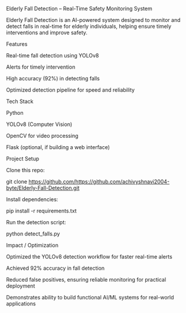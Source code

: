 Elderly Fall Detection – Real-Time Safety Monitoring System

Elderly Fall Detection is an AI-powered system designed to monitor and detect falls in real-time for elderly individuals, helping ensure timely interventions and improve safety.

Features

Real-time fall detection using YOLOv8

Alerts for timely intervention

High accuracy (92%) in detecting falls

Optimized detection pipeline for speed and reliability

Tech Stack

Python

YOLOv8 (Computer Vision)

OpenCV for video processing

Flask (optional, if building a web interface)

Project Setup

Clone this repo:

git clone https://github.com/https://github.com/achivyshnavi2004-byte/Elderly-Fall-Detection.git


Install dependencies:

pip install -r requirements.txt


Run the detection script:

python detect_falls.py

Impact / Optimization

Optimized the YOLOv8 detection workflow for faster real-time alerts

Achieved 92% accuracy in fall detection

Reduced false positives, ensuring reliable monitoring for practical deployment

Demonstrates ability to build functional AI/ML systems for real-world applications
